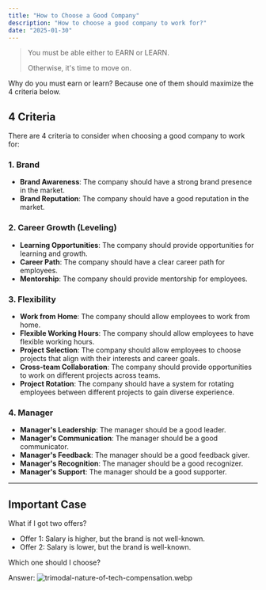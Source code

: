 ```yaml
---
title: "How to Choose a Good Company"
description: "How to choose a good company to work for?"
date: "2025-01-30"
---
```


> You must be able either to EARN or LEARN.
> 
> Otherwise, it's time to move on.

Why do you must earn or learn? Because one of them should maximize the 4 criteria below.

## 4 Criteria

There are 4 criteria to consider when choosing a good company to work for:

### 1. Brand

- **Brand Awareness**: The company should have a strong brand presence in the market.
- **Brand Reputation**: The company should have a good reputation in the market.

### 2. Career Growth (Leveling)

- **Learning Opportunities**: The company should provide opportunities for learning and growth. 
- **Career Path**: The company should have a clear career path for employees.
- **Mentorship**: The company should provide mentorship for employees.

### 3. Flexibility

- **Work from Home**: The company should allow employees to work from home.
- **Flexible Working Hours**: The company should allow employees to have flexible working hours.
- **Project Selection**: The company should allow employees to choose projects that align with their interests and career goals.
- **Cross-team Collaboration**: The company should provide opportunities to work on different projects across teams.
- **Project Rotation**: The company should have a system for rotating employees between different projects to gain diverse experience.


### 4. Manager

- **Manager's Leadership**: The manager should be a good leader.
- **Manager's Communication**: The manager should be a good communicator.
- **Manager's Feedback**: The manager should be a good feedback giver.
- **Manager's Recognition**: The manager should be a good recognizer.
- **Manager's Support**: The manager should be a good supporter.

---

## Important Case

What if I got two offers?

- Offer 1: Salary is higher, but the brand is not well-known.
- Offer 2: Salary is lower, but the brand is well-known.

Which one should I choose?

Answer:
![trimodal-nature-of-tech-compensation.webp](/trimodal-nature-of-tech-compensation.webp)

